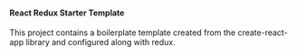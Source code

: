 #### React Redux Starter Template

This project contains a boilerplate template created from the create-react-app library and configured along with redux.